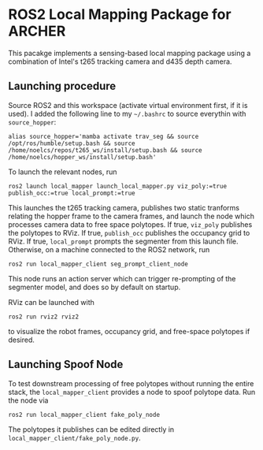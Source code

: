 # ROS2 Local Mapping Package for ARCHER

This pacakge implements a sensing-based local mapping package using a combination of Intel's t265 tracking camera and d435 depth camera. 

## Launching procedure

Source ROS2 and this workspace (activate virtual environment first, if it is used). I added the following line to my `~/.bashrc` to source everythin with `source_hopper`:
```
alias source_hopper='mamba activate trav_seg && source /opt/ros/humble/setup.bash && source /home/noelcs/repos/t265_ws/install/setup.bash && source /home/noelcs/hopper_ws/install/setup.bash'
```

To launch the relevant nodes, run
```
ros2 launch local_mapper launch_local_mapper.py viz_poly:=true publish_occ:=true local_prompt:=true
```

This launches the t265 tracking camera, publishes two static tranforms relating the hopper frame to the camera frames, and launch the node which processes camera data to free space polytopes. If true, ```viz_poly``` publishes the polytopes to RViz. If true, ```publish_occ``` publishes the occupancy grid to RViz. If true, ```local_prompt``` prompts the segmenter from this launch file. Otherwise, on a machine connected to the ROS2 network, run
```
ros2 run local_mapper_client seg_prompt_client_node
```
This node runs an action server which can trigger re-prompting of the segmenter model, and does so by default on startup.

RViz can be launched with
```
ros2 run rviz2 rviz2
```
to visualize the robot frames, occupancy grid, and free-space polytopes if desired.


## Launching Spoof Node
To test downstream processing of free polytopes without running the entire stack, the `local_mapper_client` provides a node to spoof polytope data. Run the node via
```
ros2 run local_mapper_client fake_poly_node
```
The polytopes it publishes can be edited directly in `local_mapper_client/fake_poly_node.py`. 